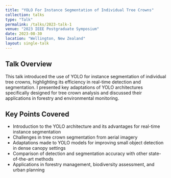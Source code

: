 ```yaml
---
title: "YOLO For Instance Segmentation of Individual Tree Crowns"
collection: talks
type: "Talk"
permalink: /talks/2023-talk-1
venue: "2023 IEEE Postgraduate Symposium"
date: 2023-08-30
location: "Wellington, New Zealand"
layout: single-talk
---
```





## Talk Overview
This talk introduced the use of YOLO for instance segmentation of individual tree crowns, highlighting its efficiency in real-time detection and segmentation. I presented key adaptations of YOLO architectures specifically designed for tree crown analysis and discussed their applications in forestry and environmental monitoring.

## Key Points Covered

- Introduction to the YOLO architecture and its advantages for real-time instance segmentation
- Challenges in tree crown segmentation from aerial imagery
- Adaptations made to YOLO models for improving small object detection in dense canopy settings
- Comparison of detection and segmentation accuracy with other state-of-the-art methods
- Applications in forestry management, biodiversity assessment, and urban planning
